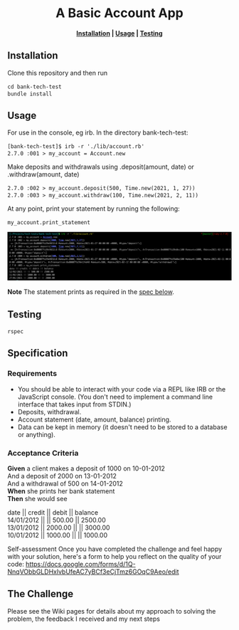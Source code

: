 <h1 align=center> A Basic Account App </h1>

<h4 align=center> <a href="https://github.com/natashamcintyre/bank-tech-test/blob/main/README.md#installation">Installation</a> | <a href="https://github.com/natashamcintyre/bank-tech-test/blob/main/README.md#usage">Usage</a> | <a href="https://github.com/natashamcintyre/bank-tech-test/blob/main/README.md#testing">Testing</a> </h4>


## Installation

Clone this repository and then run
```
cd bank-tech-test
bundle install
```

## Usage
For use in the console, eg irb. In the directory bank-tech-test:
```
[bank-tech-test]$ irb -r './lib/account.rb'
2.7.0 :001 > my_account = Account.new
```
Make deposits and withdrawals using .deposit(amount, date) or .withdraw(amount, date)
```
2.7.0 :002 > my_account.deposit(500, Time.new(2021, 1, 27))
2.7.0 :003 > my_account.withdraw(100, Time.new(2021, 2, 11))
```
At any point, print your statement by running the following:
```
my_account.print_statement
```

![IRB screenshot](/images/Bank-Tech-Test-example.png)

**Note**
The statement prints as required in the [spec below](https://github.com/natashamcintyre/bank-tech-test/blob/main/README.md#acceptance-criteria).

## Testing

```
rspec
```

## Specification

### Requirements

- You should be able to interact with your code via a REPL like IRB or the JavaScript console. (You don't need to implement a command line interface that takes input from STDIN.)
- Deposits, withdrawal.
- Account statement (date, amount, balance) printing.
- Data can be kept in memory (it doesn't need to be stored to a database or anything).

### Acceptance Criteria
**Given** a client makes a deposit of 1000 on 10-01-2012  
And a deposit of 2000 on 13-01-2012  
And a withdrawal of 500 on 14-01-2012  
**When** she prints her bank statement  
**Then** she would see  

date || credit || debit || balance  
14/01/2012 || || 500.00 || 2500.00  
13/01/2012 || 2000.00 || || 3000.00  
10/01/2012 || 1000.00 || || 1000.00  

Self-assessment
Once you have completed the challenge and feel happy with your solution, here's a form to help you reflect on the quality of your code: https://docs.google.com/forms/d/1Q-NnqVObbGLDHxlvbUfeAC7yBCf3eCjTmz6GOqC9Aeo/edit

## The Challenge
Please see the Wiki pages for details about my approach to solving the problem, the feedback I received and my next steps
